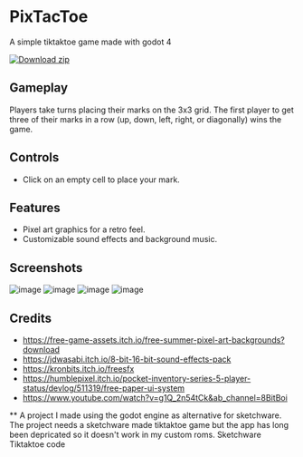 # PixTacToe

A simple tiktaktoe game made with godot 4

[![Download zip](https://custom-icon-badges.demolab.com/badge/-Download-blue?style=for-the-badge&logo=download&logoColor=white "Download zip")](https://github.com/JASHiNSENNiN/PixTacToe/releases/download/v1.0.0/PixTacToe.apk)

## Gameplay

Players take turns placing their marks on the 3x3 grid. The first player to get three of their marks in a row (up, down, left, right, or diagonally) wins the game.

## Controls

- Click on an empty cell to place your mark.

## Features

- Pixel art graphics for a retro feel.
- Customizable sound effects and background music.

## Screenshots

![image](https://github.com/JASHiNSENNiN/PixTacToe/assets/95284497/ed9ee906-0a82-4189-8645-c4292132927c)
![image](https://github.com/JASHiNSENNiN/godot_pixel_tiktaktoe/assets/95284497/0664f150-ce25-4fd4-8ac8-352333dd1152)
![image](https://github.com/JASHiNSENNiN/godot_pixel_tiktaktoe/assets/95284497/761ba6e6-9ebd-4f54-84b0-cf929c264040)
![image](https://github.com/JASHiNSENNiN/godot_pixel_tiktaktoe/assets/95284497/b6621d59-1201-44c6-9b4b-85d4be91cacf)



## Credits

- https://free-game-assets.itch.io/free-summer-pixel-art-backgrounds?download
- https://jdwasabi.itch.io/8-bit-16-bit-sound-effects-pack
- https://kronbits.itch.io/freesfx
- https://humblepixel.itch.io/pocket-inventory-series-5-player-status/devlog/511319/free-paper-ui-system
- https://www.youtube.com/watch?v=g1Q_2n54tCk&ab_channel=8BitBoi


**
A project I made using the godot engine as alternative for sketchware. The project needs a sketchware made tiktaktoe game but the app has long been depricated so it doesn't work in my custom roms.
Sketchware Tiktaktoe code
